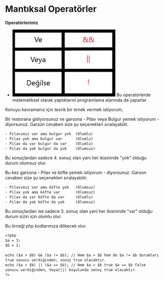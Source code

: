 # Mantıksal Operatörler

**Operatörlerimiz**
- ![Operatörler](https://raw.githubusercontent.com/Kodluyoruz/taskforce/main/php/mantiksal-operatorler/figures/php-mantıksal-operatör.png)
Bu operatörlerde matematiksel olarak yaptıklarını programlama alanında da yaparlar.

Konuyu kavramanız için teorik bir örnek vermek istiyorum;

Bir restorana gidiyorsunuz ve garsona - Pilav veya Bulgur yemek istiyorum - diyorsunuz.
Garson cevaben size şu seçenekleri sıralayabilir.

    - Pilavımız var ama bulgur yok  (Olumlu)
    - Pilav yok ama bulgur var      (Olumlu)
    - Pilav da var bulgur da var    (Olumlu)
    - Pilav da yok bulgur da yok    (Olumsuz)

Bu sonuçlardan sadece 4. sonuç olan yani her ikisininde "yok" olduğu durum olumsuz olur.

Bu kez garsona - Pilav ve köfte yemek istiyorum - diyorsunuz.
Garson cevaben size şu seçenekleri sıralayabilir.

    - Pilavımız var ama köfte yok   (Olumsuz)
    - Pilav yok ama köfte var       (Olumsuz)
    - Pilav da var köfte da var     (Olumlu)
    - Pilav da yok köfte da yok     (Olumsuz)

Bu sonuçlardan ise sadece 3. sonuç olan yani her ikisininde "var" olduğu durum sizin için olumlu olur.

Bu örneği php kodlarımıza dökecek olur.

```
<?php
$a = 3;
$b = 2;

echo ($a > $b) && ($a != $b); // Hem $a > $b hem de $a != $b durumları true sonucu verdiğinden; sonuç true olacaktır.
echo ($a > $b) || ($a == $b); // Hem $a > $b true $a == $b false sonucu verdiğinden; Veya(||) koşulunda sonuç true olacaktır.
?>
```


